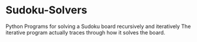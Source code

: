 # Sudoku-Solvers
Python Programs for solving a Sudoku board recursively and iteratively
The iterative program actually traces through how it solves the board.
